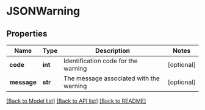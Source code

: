 # JSONWarning

## Properties
Name | Type | Description | Notes
------------ | ------------- | ------------- | -------------
**code** | **int** | Identification code for the warning | [optional] 
**message** | **str** | The message associated with the warning | [optional] 

[[Back to Model list]](../README.md#documentation_for_models) [[Back to API list]](../README.md#documentation_for_api_endpoints) [[Back to README]](../README.md)

